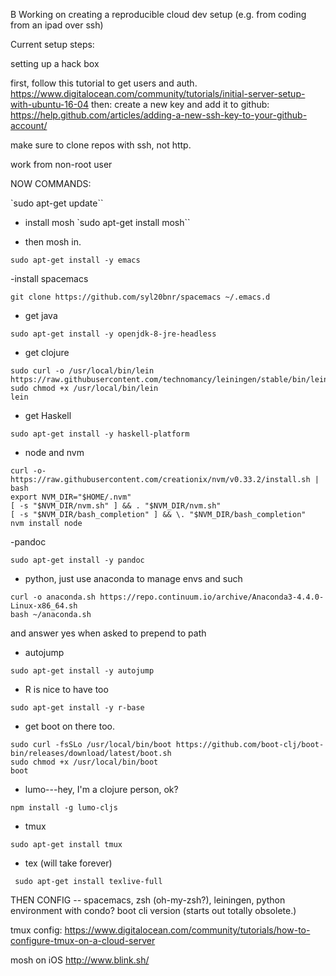 B
Working on creating a reproducible cloud dev setup (e.g. from coding from an ipad over ssh)

Current setup steps:


setting up a hack box

first, follow this tutorial to get users and auth. https://www.digitalocean.com/community/tutorials/initial-server-setup-with-ubuntu-16-04
then: create a new key and add it to github: https://help.github.com/articles/adding-a-new-ssh-key-to-your-github-account/ 

make sure to clone repos with ssh, not http. 

work from non-root user

NOW COMMANDS:

`sudo apt-get update``

- install mosh 
`sudo apt-get install mosh``

- then mosh in.

`sudo apt-get install -y emacs`

-install spacemacs 

`git clone https://github.com/syl20bnr/spacemacs ~/.emacs.d` 

- get java 

`sudo apt-get install -y openjdk-8-jre-headless`

- get clojure 

```
sudo curl -o /usr/local/bin/lein https://raw.githubusercontent.com/technomancy/leiningen/stable/bin/lein 
sudo chmod +x /usr/local/bin/lein 
lein
```

- get Haskell 

`sudo apt-get install -y haskell-platform`

- node and nvm

```
curl -o- https://raw.githubusercontent.com/creationix/nvm/v0.33.2/install.sh | bash
export NVM_DIR="$HOME/.nvm"
[ -s "$NVM_DIR/nvm.sh" ] && . "$NVM_DIR/nvm.sh"
[ -s "$NVM_DIR/bash_completion" ] && \. "$NVM_DIR/bash_completion"
nvm install node
```

-pandoc

`sudo apt-get install -y pandoc`

- python, just use anaconda to manage envs and such

```
curl -o anaconda.sh https://repo.continuum.io/archive/Anaconda3-4.4.0-Linux-x86_64.sh
bash ~/anaconda.sh 
```

and answer yes when asked to prepend to path


- autojump

`sudo apt-get install -y autojump`

- R is nice to have too

`sudo apt-get install -y r-base`

- get boot on there too. 

```
sudo curl -fsSLo /usr/local/bin/boot https://github.com/boot-clj/boot-bin/releases/download/latest/boot.sh
sudo chmod +x /usr/local/bin/boot
boot
```

- lumo---hey, I'm a clojure person, ok?

`npm install -g lumo-cljs`

- tmux

`sudo apt-get install tmux`

- tex (will take forever)

` sudo apt-get install texlive-full`

THEN CONFIG -- spacemacs, zsh (oh-my-zsh?), leiningen, python environment with condo?  boot cli version (starts out totally obsolete.)

tmux config: https://www.digitalocean.com/community/tutorials/how-to-configure-tmux-on-a-cloud-server

mosh on iOS http://www.blink.sh/ 
